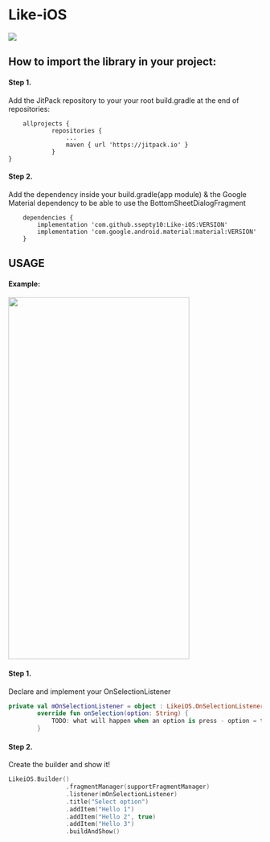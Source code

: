 # Like-iOS
[![](https://jitpack.io/v/ssepty10/Like-iOS.svg)](https://jitpack.io/#ssepty10/Like-iOS)
## How to import the library in your project:

#### Step 1. 
  Add the JitPack repository to your your root build.gradle at the end of repositories:
  
      	allprojects {
		        repositories {
			        ...
			        maven { url 'https://jitpack.io' }
		        }
	}
        
#### Step 2.
  Add the dependency inside your build.gradle(app module) & the Google Material dependency to be able to use the BottomSheetDialogFragment
  
	    dependencies {
            implementation 'com.github.ssepty10:Like-iOS:VERSION'
            implementation 'com.google.android.material:material:VERSION'
	    }
  
## USAGE

#### Example:

<img src="https://user-images.githubusercontent.com/41394271/73343012-75596600-4288-11ea-9d98-0290007ed1a3.png" width="360" height="720">

#### Step 1. 
Declare and implement your OnSelectionListener
```kotlin
private val mOnSelectionListener = object : LikeiOS.OnSelectionListener {
        override fun onSelection(option: String) {
            TODO: what will happen when an option is press - option = text from the option pressed
        }
```

#### Step 2. 
Create the builder and show it!
```kotlin
LikeiOS.Builder()
                .fragmentManager(supportFragmentManager)
                .listener(mOnSelectionListener)
                .title("Select option")
                .addItem("Hello 1")
                .addItem("Hello 2", true)
                .addItem("Hello 3")
                .buildAndShow()
```

